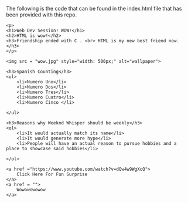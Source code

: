 The following is the code that can be found in the index.html file that has been provided with this repo.

<!DOCTYPE html>
<html lang="en">
<head>
    <meta charset="UTF-8">
    <meta name="viewport" content="width=device-width, initial-scale=1.0">
    <title>MoyeMoye</title>
</head>
<body>

    <p>
    <h1>Web Dev Session! WOW!</h1>
    <h2>HTML is wow!</h2>
    <h3>Friendship ended with C . <br> HTML is my new best friend now. </h3>
    </p>

    <img src = "wow.jpg" style="width: 500px;" alt="wallpaper">

    <h3>Spanish Counting</h3>
    <ul>
        <li>Numero Uno</li>
        <li>Numero Dos</li>
        <li>Numero Tres</li>
        <li>Numero Cuatro</li>
        <li>Numero Cinco </li>

    </ul>

    <h3>Reasons why Weeknd Whisper should be weekly</h3>
    <ol>
        <li>It would actually match its name</li>
        <li>It would generate more hype</li>
        <li>People will have an actual reason to pursue hobbies and a place to showcase said hobbies</li>

    </ol>

    <a href ="https://www.youtube.com/watch?v=dQw4w9WgXcQ">
        Click Here For Fun Surprise
    </a>
    <a href = "">
        Wowowowowow
    </a>



</body>
</html>
